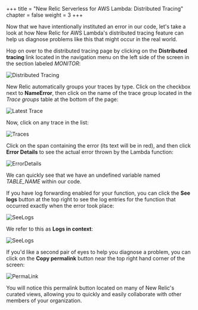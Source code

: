+++
title = "New Relic Serverless for AWS Lambda: Distributed Tracing"
chapter = false
weight = 3
+++

Now that we have intentionally instituted an error in our code, let's take a look at how New Relic for AWS Lambda's distributed tracing feature can help us diagnose problems like this that might occur in the real world.

Hop on over to the distributed tracing page by clicking on the **Distributed tracing** link located in the navigation menu on the left side of the screen in the section labeled *MONITOR*:

![Distributed Tracing](/images/distributed_tracing/distributed-tracing.png)

New Relic automatically groups your traces by type. Click on the checkbox next to **NameError**, then click on the name of the trace group located in the *Trace groups* table at the bottom of the page: 

![Latest Trace](/images/distributed_tracing/latest-trace.png)

Now, click on any trace in the list:

![Traces](/images/distributed_tracing/trace-list.png)

Click on the span containing the error (its text will be in red), and then click **Error Details** to see the actual error thrown by the Lambda function:

![ErrorDetails](/images/distributed_tracing/error-details.png)

We can quickly see that we have an undefined variable named *TABLE_NAME* within our code.

If you have log forwarding enabled for your function, you can click the **See logs** button at the top right to see the log entries for the function that occurred exactly when the error took place:

![SeeLogs](/images/distributed_tracing/see-logs.png)

We refer to this as **Logs in context**:

![SeeLogs](/images/distributed_tracing/logs-in-context.png)

If you'd like a second pair of eyes to help you diagnose a problem, you can click on the **Copy permalink** button near the top right hand corner of the screen:

![PermaLink](/images/distributed_tracing/perma-link.png)

You will notice this permalink button located on many of New Relic's curated views, allowing you to quickly and easily collaborate with other members of your organization.
